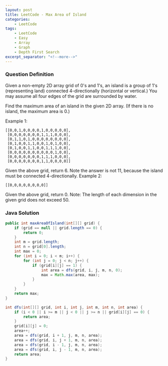 ```yaml
---
layout: post
title: LeetCode - Max Area of Island
categories:
    - LeetCode
tags:
    - LeetCode
    - Easy
    - Array
    - Graph
    - Depth First Search
excerpt_separator: "<!--more-->"
---
```


### Question Definition

Given a non-empty 2D array grid of 0's and 1's, an island is a group of 1's (representing land) connected 4-directionally (horizontal or vertical.) You may assume all four edges of the grid are surrounded by water.

Find the maximum area of an island in the given 2D array. (If there is no island, the maximum area is 0.)

Example 1:
```
[[0,0,1,0,0,0,0,1,0,0,0,0,0],
 [0,0,0,0,0,0,0,1,1,1,0,0,0],
 [0,1,1,0,1,0,0,0,0,0,0,0,0],
 [0,1,0,0,1,1,0,0,1,0,1,0,0],
 [0,1,0,0,1,1,0,0,1,1,1,0,0],
 [0,0,0,0,0,0,0,0,0,0,1,0,0],
 [0,0,0,0,0,0,0,1,1,1,0,0,0],
 [0,0,0,0,0,0,0,1,1,0,0,0,0]]
 ```
Given the above grid, return 6. Note the answer is not 11, because the island must be connected 4-directionally.
Example 2:
```
[[0,0,0,0,0,0,0,0]]
```
Given the above grid, return 0.
Note: The length of each dimension in the given grid does not exceed 50.

### Java Solution
```java
public int maxAreaOfIsland(int[][] grid) {
    if (grid == null || grid.length == 0) {
        return 0;
    }
    int m = grid.length;
    int n = grid[0].length;
    int max = 0;
    for (int i = 0; i < m; i++) {
        for (int j = 0; j < n; j++) {
            if (grid[i][j] == 1) {
                int area = dfs(grid, i, j, m, n, 0);
                max = Math.max(area, max);
            }
        }
    }
    return max;
}

int dfs(int[][] grid, int i, int j, int m, int n, int area) {
    if (i < 0 || i >= m || j < 0 || j >= n || grid[i][j] == 0) {
        return area;
    }
    grid[i][j] = 0;
    area++;
    area = dfs(grid, i + 1, j, m, n, area);
    area = dfs(grid, i, j + 1, m, n, area);
    area = dfs(grid, i - 1, j, m, n, area);
    area = dfs(grid, i, j - 1, m, n, area);
    return area;
}
```